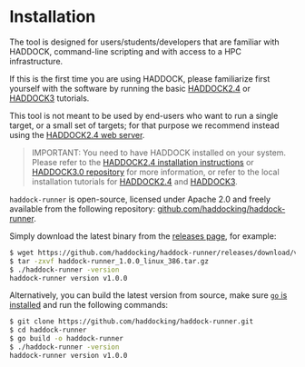 # Installation

The tool is designed for users/students/developers that are familiar with HADDOCK, command-line scripting and with access to a HPC infrastructure.

If this is the first time you are using HADDOCK, please familiarize first yourself with the software by running the basic [HADDOCK2.4](/education/HADDOCK24/index.md) or [HADDOCK3](/education/HADDOCK3/index.md) tutorials.

This tool is not meant to be used by end-users who want to run a single target, or a small set of targets; for that purpose we recommend instead using the [HADDOCK2.4 web server](https://wenmr.science.uu.nl/haddock2.4/).

> IMPORTANT: You need to have HADDOCK installed on your system. Please refer to the [HADDOCK2.4 installation instructions](/software/haddock2.4/installation) or [HADDOCK3.0 repository](https://github.com/haddocking/haddock3) for more information, or refer to the local installation tutorials for [HADDOCK2.4](/education/HADDOCK24/HADDOCK24-local-tutorial/) and [HADDOCK3](/education/HADDOCK3/HADDOCK3-antibody-antigen/).

`haddock-runner` is open-source, licensed under Apache 2.0 and freely available from the following repository: [github.com/haddocking/haddock-runner](https://github.com/haddocking/haddock-runner).

Simply download the latest binary from the [releases page](https://github.com/haddocking/haddock-runner/releases), for example:

```bash
$ wget https://github.com/haddocking/haddock-runner/releases/download/v1.0.0/haddock-runner_1.0.0_linux_386.tar.gz
$ tar -zxvf haddock-runner_1.0.0_linux_386.tar.gz
$ ./haddock-runner -version
haddock-runner version v1.0.0
```

Alternatively, you can build the latest version from source, make sure [`go` is installed](https://go.dev/doc/install) and run the following commands:

```bash
$ git clone https://github.com/haddocking/haddock-runner.git
$ cd haddock-runner
$ go build -o haddock-runner
$ ./haddock-runner -version
haddock-runner version v1.0.0
```
